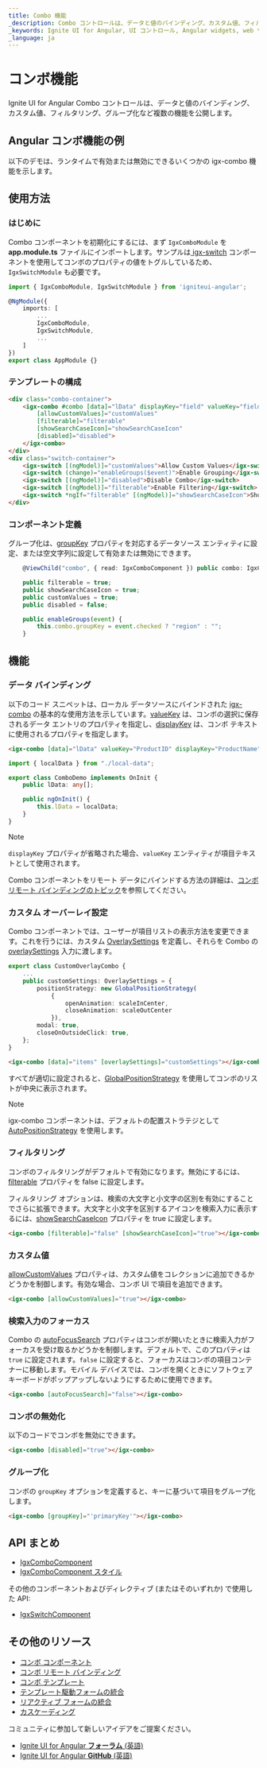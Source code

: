 ```yaml
---
title: Combo 機能
_description: Combo コントロールは、データと値のバインディング、カスタム値、フィルタリング、グループ化など複数の機能を公開します。
_keywords: Ignite UI for Angular, UI コントロール, Angular widgets, web ウィジェット, UI ウィジェット, Angular, Native Angular コンポーネント スイート, Native Angular コントロール, ネイティブ Angular コンポーネント ライブラリ, Angular Combo コンポーネント, Angular 機能, Angular Combo 機能, Angular Combo データ バインディング, Angular Combo 値バインディング, Angular Combo データ フィルタリング, Angular Combo グループ化, Angular Combo カスタム値
_language: ja
---
```


# コンボ機能
<p class="highlight">
Ignite UI for Angular Combo コントロールは、データと値のバインディング、カスタム値、フィルタリング、グループ化など複数の機能を公開します。 
</p>

## Angular コンボ機能の例
以下のデモは、ランタイムで有効または無効にできるいくつかの igx-combo 機能を示します。


<code-view style="height: 440px;" 
           data-demos-base-url="{environment:demosBaseUrl}" 
           iframe-src="{environment:demosBaseUrl}/lists/combo-features" alt="Angular コンボ機能の例">
</code-view>

<div class="divider--half"></div>

## 使用方法

### はじめに
Combo コンポーネントを初期化にするには、まず `IgxComboModule` を **app.module.ts**  ファイルにインポートします。サンプルは[ igx-switch]({environment:angularApiUrl}/classes/igxswitchcomponent.html) コンポーネントを使用してコンボのプロパティの値をトグルしているため、`IgxSwitchModule` も必要です。

```typescript
import { IgxComboModule, IgxSwitchModule } from 'igniteui-angular';

@NgModule({
    imports: [
        ...
        IgxComboModule,
        IgxSwitchModule,
        ...
    ]
})
export class AppModule {}
```

### テンプレートの構成

```html
<div class="combo-container">
    <igx-combo #combo [data]="lData" displayKey="field" valueKey="field"
        [allowCustomValues]="customValues"
        [filterable]="filterable"
        [showSearchCaseIcon]="showSearchCaseIcon"
        [disabled]="disabled">
    </igx-combo>
</div>
<div class="switch-container">
    <igx-switch [(ngModel)]="customValues">Allow Custom Values</igx-switch>
    <igx-switch (change)="enableGroups($event)">Enable Grouping</igx-switch>
    <igx-switch [(ngModel)]="disabled">Disable Combo</igx-switch>
    <igx-switch [(ngModel)]="filterable">Enable Filtering</igx-switch>
    <igx-switch *ngIf="filterable" [(ngModel)]="showSearchCaseIcon">Show Case-sensitive Icon</igx-switch>
</div>
```

### コンポーネント定義
グループ化は、[groupKey]({environment:angularApiUrl}/classes/igxcombocomponent.html#groupkey) プロパティを対応するデータソース エンティティに設定、または空文字列に設定して有効または無効にできます。

```typescript
    @ViewChild("combo", { read: IgxComboComponent }) public combo: IgxComboComponent;

    public filterable = true;
    public showSearchCaseIcon = true;
    public customValues = true;
    public disabled = false;

    public enableGroups(event) {
        this.combo.groupKey = event.checked ? "region" : "";
    }
```

## 機能

### データ バインディング
以下のコード スニペットは、ローカル データソースにバインドされた [igx-combo]({environment:angularApiUrl}/classes/igxcombocomponent.html) の基本的な使用方法を示しています。[valueKey]({environment:angularApiUrl}/classes/igxcombocomponent.html#valuekey) は、コンボの選択に保存されるデータ エントリのプロパティを指定し、[displayKey]({environment:angularApiUrl}/classes/igxcombocomponent.html#displaykey) は、コンボ テキストに使用されるプロパティを指定します。

```html
<igx-combo [data]="lData" valueKey="ProductID" displayKey="ProductName"></igx-combo>
```

```typescript
import { localData } from "./local-data";

export class ComboDemo implements OnInit {
    public lData: any[];

    public ngOnInit() {
        this.lData = localData;
    }
}
```

> [!Note]
> `displayKey` プロパティが省略された場合、`valueKey` エンティティが項目テキストとして使用されます。

Combo コンポーネントをリモート データにバインドする方法の詳細は、[コンボ リモート バインディングのトピック](combo-remote.md)を参照してください。

### カスタム オーバーレイ設定
Combo コンポーネントでは、ユーザーが項目リストの表示方法を変更できます。これを行うには、カスタム [OverlaySettings]({environment:angularApiUrl}/interfaces/overlaysettings.html) を定義し、それらを Combo の [overlaySettings]({environment:angularApiUrl}/classes/igxcombocomponent.html#overlaysettings) 入力に渡します。

```typescript
export class CustomOverlayCombo {
    ...
    public customSettings: OverlaySettings = {
        positionStrategy: new GlobalPositionStrategy(
            { 
                openAnimation: scaleInCenter,
                closeAnimation: scaleOutCenter 
            }),
        modal: true,
        closeOnOutsideClick: true,
    };
}
```

```html
<igx-combo [data]="items" [overlaySettings]="customSettings"></igx-combo>
```

すべてが適切に設定されると、[GlobalPositionStrategy](overlay-position.md#グローバル) を使用してコンボのリストが中央に表示されます。


<code-view style="height: 440px;" 
           data-demos-base-url="{environment:demosBaseUrl}" 
           iframe-src="{environment:demosBaseUrl}/lists/combo-overlay" >
</code-view>


<div class="divider--half"></div>

> [!Note]
> igx-combo コンポーネントは、デフォルトの配置ストラテジとして [AutoPositionStrategy]({environment:angularApiUrl}/classes/autopositionstrategy.html) を使用します。

### フィルタリング
コンボのフィルタリングがデフォルトで有効になります。無効にするには、[filterable]({environment:angularApiUrl}/classes/igxcombocomponent.html#filterable) プロパティを false に設定します。

フィルタリング オプションは、検索の大文字と小文字の区別を有効にすることでさらに拡張できます。大文字と小文字を区別するアイコンを検索入力に表示するには、[showSearchCaseIcon]({environment:angularApiUrl}/classes/igxcombocomponent.html#showsearchcaseicon) プロパティを true に設定します。

```html
<igx-combo [filterable]="false" [showSearchCaseIcon]="true"></igx-combo>
```

<div class="divider--half"></div>

### カスタム値
[allowCustomValues]({environment:angularApiUrl}/classes/igxcombocomponent.html#allowcustomvalues) プロパティは、カスタム値をコレクションに追加できるかどうかを制御します。有効な場合、コンボ UI で項目を追加できます。

```html
<igx-combo [allowCustomValues]="true"></igx-combo>
```

<div class="divider--half"></div>

### 検索入力のフォーカス
Combo の [autoFocusSearch]({environment:angularApiUrl}/classes/igxcombocomponent.html#autofocussearch) プロパティはコンボが開いたときに検索入力がフォーカスを受け取るかどうかを制御します。デフォルトで、このプロパティは `true` に設定されます。`false` に設定すると、フォーカスはコンボの項目コンテナーに移動します。モバイル デバイスでは、コンボを開くときにソフトウェア キーボードがポップアップしないようにするために使用できます。

```html
<igx-combo [autoFocusSearch]="false"></igx-combo>
```

<div class="divider--half"></div>

### コンボの無効化
以下のコードでコンボを無効にできます。

```html
<igx-combo [disabled]="true"></igx-combo>
```

<div class="divider--half"></div>

### グループ化
コンボの `groupKey` オプションを定義すると、キーに基づいて項目をグループ化します。

```html
<igx-combo [groupKey]="'primaryKey'"></igx-combo>
```

<div class="divider--half"></div>

## API まとめ
<div class="divider--half"></div>

* [IgxComboComponent]({environment:angularApiUrl}/classes/igxcombocomponent.html) 
* [IgxComboComponent スタイル]({environment:sassApiUrl}/index.html#function-igx-combo-theme)

その他のコンポーネントおよびディレクティブ (またはそのいずれか) で使用した API:
* [IgxSwitchComponent]({environment:angularApiUrl}/classes/igxswitchcomponent.html)

## その他のリソース
<div class="divider--half"></div>

* [コンボ コンポーネント](combo.md)
* [コンボ リモート バインディング](combo-remote.md)
* [コンボ テンプレート](combo-templates.md)
* [テンプレート駆動フォームの統合](input-group.md)
* [リアクティブ フォームの統合](input-group-reactive-forms.md)
* [カスケーディング](combo-cascading.md)

コミュニティに参加して新しいアイデアをご提案ください。

* [Ignite UI for Angular **フォーラム** (英語)](https://www.infragistics.com/community/forums/f/ignite-ui-for-angular)
* [Ignite UI for Angular **GitHub** (英語)](https://github.com/IgniteUI/igniteui-angular)
